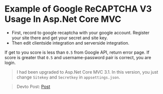 # Example of Google ReCAPTCHA V3 Usage In Asp.Net Core MVC 

* First, record to google recaptcha with your google account. Register your site there and get your secret and site key.
* Then edit clientside integration and serverside integration.

If get to you score is less than `0.5` from Google API, return error page. If score is greater that `0.5` and username-password pair is correct, you are login.  

> I had been upgraded to Asp.Net Core MVC 3.1. In this version, you just change `Sitekey` and `Secretkey` in `appsettings.json`.

 > Devto Post: [Post](https://dev.to/huseyinsimsek/usage-of-recaptcha-v3-in-asp-net-core-mvc-project-1gnh "Devto Post")
